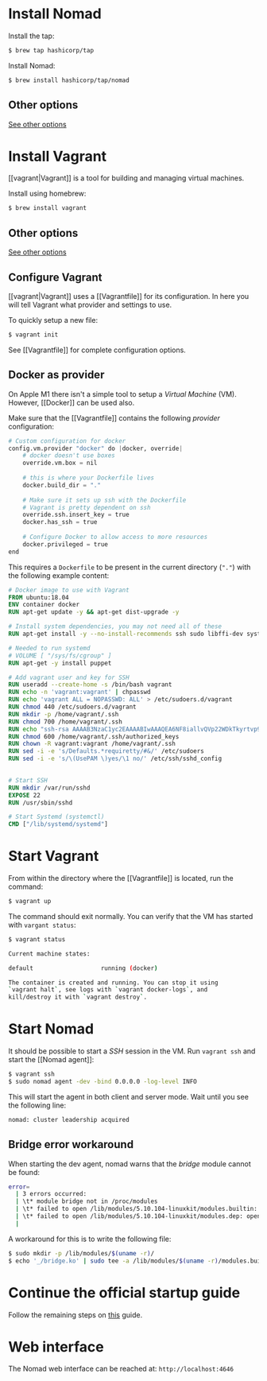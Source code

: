 # Install Nomad
Install the tap:
```bash
$ brew tap hashicorp/tap
```
Install Nomad:
```bash
$ brew install hashicorp/tap/nomad
```

## Other options
[See other options](https://learn.hashicorp.com/tutorials/nomad/get-started-install?in=nomad/get-started)

# Install Vagrant
[[vagrant|Vagrant]] is a tool for building and managing virtual machines.

Install using homebrew:
```bash
$ brew install vagrant
```

## Other options
[See other options](https://www.vagrantup.com/downloads)

## Configure Vagrant
[[vagrant|Vagrant]] uses a [[Vagrantfile]] for its configuration. In here you will tell Vagrant what provider and settings to use. 

To quickly setup a new file:
```bash
$ vagrant init
```

See [[Vagrantfile]] for complete configuration options.

## Docker as provider
On Apple M1 there isn't a simple tool to setup a _Virtual Machine_ (VM). However, [[Docker]] can be used also.

Make sure that the [[Vagrantfile]] contains the following _provider_ configuration:

```python
# Custom configuration for docker
config.vm.provider "docker" do |docker, override|
	# docker doesn't use boxes
	override.vm.box = nil
	
	# this is where your Dockerfile lives
	docker.build_dir = "."
	
	# Make sure it sets up ssh with the Dockerfile
	# Vagrant is pretty dependent on ssh
	override.ssh.insert_key = true
	docker.has_ssh = true
	
	# Configure Docker to allow access to more resources
	docker.privileged = true
end
```

This requires a `Dockerfile` to be present in the current directory (`"."`) with the following example content:
```Dockerfile
# Docker image to use with Vagrant
FROM ubuntu:18.04
ENV container docker
RUN apt-get update -y && apt-get dist-upgrade -y

# Install system dependencies, you may not need all of these
RUN apt-get install -y --no-install-recommends ssh sudo libffi-dev systemd openssh-client

# Needed to run systemd
# VOLUME [ "/sys/fs/cgroup" ]
RUN apt-get -y install puppet

# Add vagrant user and key for SSH
RUN useradd --create-home -s /bin/bash vagrant
RUN echo -n 'vagrant:vagrant' | chpasswd
RUN echo 'vagrant ALL = NOPASSWD: ALL' > /etc/sudoers.d/vagrant
RUN chmod 440 /etc/sudoers.d/vagrant
RUN mkdir -p /home/vagrant/.ssh
RUN chmod 700 /home/vagrant/.ssh
RUN echo "ssh-rsa AAAAB3NzaC1yc2EAAAABIwAAAQEA6NF8iallvQVp22WDkTkyrtvp9eWW6A8YVr+kz4TjGYe7gHzIw+niNltGEFHzD8+v1I2YJ6oXevct1YeS0o9HZyN1Q9qgCgzUFtdOKLv6IedplqoPkcmF0aYet2PkEDo3MlTBckFXPITAMzF8dJSIFo9D8HfdOV0IAdx4O7PtixWKn5y2hMNG0zQPyUecp4pzC6kivAIhyfHilFR61RGL+GPXQ2MWZWFYbAGjyiYJnAmCP3NOTd0jMZEnDkbUvxhMmBYSdETk1rRgm+R4LOzFUGaHqHDLKLX+FIPKcF96hrucXzcWyLbIbEgE98OHlnVYCzRdK8jlqm8tehUc9c9WhQ==" > /home/vagrant/.ssh/authorized_keys
RUN chmod 600 /home/vagrant/.ssh/authorized_keys
RUN chown -R vagrant:vagrant /home/vagrant/.ssh
RUN sed -i -e 's/Defaults.*requiretty/#&/' /etc/sudoers
RUN sed -i -e 's/\(UsePAM \)yes/\1 no/' /etc/ssh/sshd_config

  
# Start SSH
RUN mkdir /var/run/sshd
EXPOSE 22
RUN /usr/sbin/sshd

# Start Systemd (systemctl)
CMD ["/lib/systemd/systemd"]
```

# Start Vagrant
From within the directory where the [[Vagrantfile]] is located, run the command:
```bash
$ vagrant up
```

The command should exit normally. You can verify that the VM has started with `vargant status`:
```bash
$ vagrant status

Current machine states:

default                   running (docker)

The container is created and running. You can stop it using
`vagrant halt`, see logs with `vagrant docker-logs`, and
kill/destroy it with `vagrant destroy`.
```

# Start Nomad
It should be possible to start a _SSH_ session in the VM. Run `vagrant ssh` and start the [[Nomad agent]]:
```bash
$ vagrant ssh
$ sudo nomad agent -dev -bind 0.0.0.0 -log-level INFO
```
This will start the agent in both client and server mode. Wait until you see the following line:
```bash
nomad: cluster leadership acquired
```

## Bridge error workaround
When starting the dev agent, nomad warns that the _bridge_ module cannot be found:
```bash
error=
  | 3 errors occurred:
  | \t* module bridge not in /proc/modules
  | \t* failed to open /lib/modules/5.10.104-linuxkit/modules.builtin: open /lib/modules/5.10.104-linuxkit/modules.builtin: no such file or directory
  | \t* failed to open /lib/modules/5.10.104-linuxkit/modules.dep: open /lib/modules/5.10.104-linuxkit/modules.dep: no such file or directory
  |
```

A workaround for this is to write the following file:
```bash
$ sudo mkdir -p /lib/modules/$(uname -r)/
$ echo '_/bridge.ko' | sudo tee -a /lib/modules/$(uname -r)/modules.builtin
```


# Continue the official startup guide
Follow the remaining steps on [this](https://learn.hashicorp.com/tutorials/nomad/get-started-run?in=nomad/get-started) guide.

# Web interface
The Nomad web interface can be reached at: `http://localhost:4646`